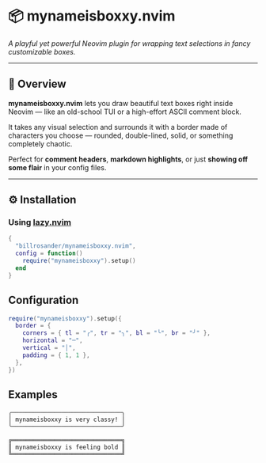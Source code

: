 # 📦 mynameisboxxy.nvim

_A playful yet powerful Neovim plugin for wrapping text selections in fancy customizable boxes._

---

## 🧠 Overview

**mynameisboxxy.nvim** lets you draw beautiful text boxes right inside Neovim — like an old-school TUI or a high-effort ASCII comment block.

It takes any visual selection and surrounds it with a border made of characters you choose — rounded, double-lined, solid, or something completely chaotic.

Perfect for **comment headers**, **markdown highlights**, or just **showing off some flair** in your config files.

---

## ⚙️ Installation

### Using [lazy.nvim](https://github.com/folke/lazy.nvim)

```lua
{
  "billrosander/mynameisboxxy.nvim",
  config = function()
    require("mynameisboxxy").setup()
  end
}

```

## Configuration

```lua
require("mynameisboxxy").setup({
  border = {
    corners = { tl = "╭", tr = "╮", bl = "╰", br = "╯" },
    horizontal = "─",
    vertical = "│",
    padding = { 1, 1 },
  },
})
```

## Examples

```
╭───────────────────────────────╮
│ mynameisboxxy is very classy! │
╰───────────────────────────────╯

╔═══════════════════════════════╗
║ mynameisboxxy is feeling bold ║
╚═══════════════════════════════╝
```
